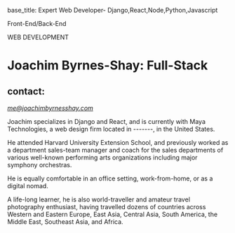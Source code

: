 base_title: Expert Web Developer- Django,React,Node,Python,Javascript
<div class="container">
<div class='row main px-n3'>
    <div class="left-side col-12 col-md-6">
        <div class="card introduction">
            <div class="intro-background-image mx-auto rounded rounded-circle mt-4 px-n2">
            </div>
            <div class="announcing mx-auto">
                <p class="">Front-End/Back-End</p>
                <p class="">WEB DEVELOPMENT</p>
            </div>
        </div>
    </div>
    <div class="right-side col-12 col-md-6">
        <div class="row">
            <div class="col-12">
                <div class="right-top-content">
                </div>
            </div>
            <div class="col-12 right-bottom-content about-right-content">
                <h1>Joachim Byrnes-Shay: Full-Stack</h1>
                <h2>contact:</h2>
                <address><a href="mailto:me@joachimbyrnesshay.com">me@joachimbyrnesshay.com</a></address>
                <p>Joachim specializes in Django and React, and is currently with Maya Technologies, a web design firm located in -------, in the United States.</p>
                <p>He attended Harvard University Extension School, and previously worked as a department sales-team manager and coach for the sales departments of various well-known performing arts organizations including major symphony orchestras.</p>
                <p>He is equally comfortable in an office setting, work-from-home, or as a digital nomad.</p>
                <p>A life-long learner, he is also world-traveller and amateur travel photography enthusiast, having travelled dozens of countries across Western and Eastern Europe, East Asia, Central Asia, South America, the Middle East, Southeast Asia, and Africa. </p>
            </div>
        </div>
    </div>
</div>
</div>